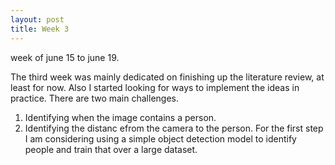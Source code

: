 ```yaml
---
layout: post
title: Week 3
---
```


week of june 15 to june 19.

The third week was mainly dedicated on finishing up the literature review, at least for now.
Also I started looking for ways to implement the ideas in practice.
There are two main challenges.
1. Identifying when the image contains a person.
2. Identifying the distanc efrom the camera to the person.
For the first step I am considering using a simple object detection model to identify people and train that over a large dataset.
